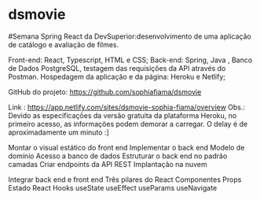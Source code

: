 # dsmovie
#Semana Spring React da DevSuperior:desenvolvimento de uma aplicação de catálogo e avaliação de filmes.  

Front-end: React, Typescript, HTML e CSS; 
Back-end: Spring, Java , Banco de Dados PostgreSQL, testagem das requisições da API através do Postman. 
Hospedagem da aplicação e da página: Heroku e Netlify; 

GitHub do projeto: https://github.com/sophiafiama/dsmovie 

Link : https://app.netlify.com/sites/dsmovie-sophia-fiama/overview 
Obs.: Devido as especificações da versão gratuita da plataforma Heroku,  no primeiro acesso, as informações podem demorar a carregar. O delay é de aproximadamente um minuto :]  

Montar o visual estático do front end
Implementar o back end
Modelo de domínio
Acesso a banco de dados
Estruturar o back end no padrão camadas
Criar endpoints da API REST
Implantação na nuvem

Integrar back end e front end
Três pilares do React
Componentes
Props
Estado
React Hooks
useState
useEffect
useParams
useNavigate
